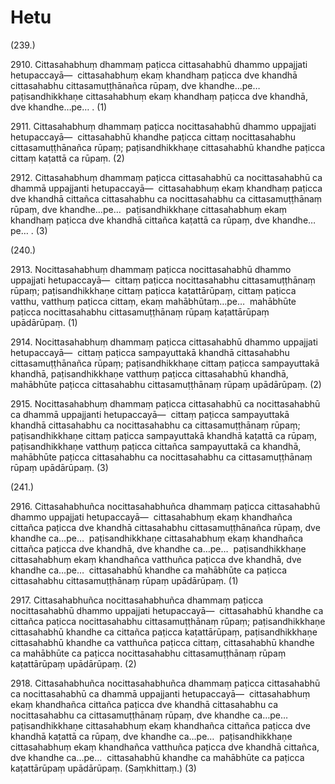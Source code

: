 # Hetu

(239.)

2910\. Cittasahabhuṃ dhammaṃ paṭicca cittasahabhū dhammo uppajjati hetupaccayā—  cittasahabhuṃ ekaṃ khandhaṃ paṭicca dve khandhā cittasahabhu cittasamuṭṭhānañca rūpaṃ, dve khandhe…pe…  paṭisandhikkhaṇe cittasahabhuṃ ekaṃ khandhaṃ paṭicca dve khandhā, dve khandhe…pe… . (1)

2911\. Cittasahabhuṃ dhammaṃ paṭicca nocittasahabhū dhammo uppajjati hetupaccayā—  cittasahabhū khandhe paṭicca cittaṃ nocittasahabhu cittasamuṭṭhānañca rūpaṃ; paṭisandhikkhaṇe cittasahabhū khandhe paṭicca cittaṃ kaṭattā ca rūpaṃ. (2)

2912\. Cittasahabhuṃ dhammaṃ paṭicca cittasahabhū ca nocittasahabhū ca dhammā uppajjanti hetupaccayā—  cittasahabhuṃ ekaṃ khandhaṃ paṭicca dve khandhā cittañca cittasahabhu ca nocittasahabhu ca cittasamuṭṭhānaṃ rūpaṃ, dve khandhe…pe…  paṭisandhikkhaṇe cittasahabhuṃ ekaṃ khandhaṃ paṭicca dve khandhā cittañca kaṭattā ca rūpaṃ, dve khandhe…pe… . (3)

(240.)

2913\. Nocittasahabhuṃ dhammaṃ paṭicca nocittasahabhū dhammo uppajjati hetupaccayā—  cittaṃ paṭicca nocittasahabhu cittasamuṭṭhānaṃ rūpaṃ; paṭisandhikkhaṇe cittaṃ paṭicca kaṭattārūpaṃ, cittaṃ paṭicca vatthu, vatthuṃ paṭicca cittaṃ, ekaṃ mahābhūtaṃ…pe…  mahābhūte paṭicca nocittasahabhu cittasamuṭṭhānaṃ rūpaṃ kaṭattārūpaṃ upādārūpaṃ. (1)

2914\. Nocittasahabhuṃ dhammaṃ paṭicca cittasahabhū dhammo uppajjati hetupaccayā—  cittaṃ paṭicca sampayuttakā khandhā cittasahabhu cittasamuṭṭhānañca rūpaṃ; paṭisandhikkhaṇe cittaṃ paṭicca sampayuttakā khandhā, paṭisandhikkhaṇe vatthuṃ paṭicca cittasahabhū khandhā, mahābhūte paṭicca cittasahabhu cittasamuṭṭhānaṃ rūpaṃ upādārūpaṃ. (2)

2915\. Nocittasahabhuṃ dhammaṃ paṭicca cittasahabhū ca nocittasahabhū ca dhammā uppajjanti hetupaccayā—  cittaṃ paṭicca sampayuttakā khandhā cittasahabhu ca nocittasahabhu ca cittasamuṭṭhānaṃ rūpaṃ; paṭisandhikkhaṇe cittaṃ paṭicca sampayuttakā khandhā kaṭattā ca rūpaṃ, paṭisandhikkhaṇe vatthuṃ paṭicca cittañca sampayuttakā ca khandhā, mahābhūte paṭicca cittasahabhu ca nocittasahabhu ca cittasamuṭṭhānaṃ rūpaṃ upādārūpaṃ. (3)

(241.)

2916\. Cittasahabhuñca nocittasahabhuñca dhammaṃ paṭicca cittasahabhū dhammo uppajjati hetupaccayā—  cittasahabhuṃ ekaṃ khandhañca cittañca paṭicca dve khandhā cittasahabhu cittasamuṭṭhānañca rūpaṃ, dve khandhe ca…pe…  paṭisandhikkhaṇe cittasahabhuṃ ekaṃ khandhañca cittañca paṭicca dve khandhā, dve khandhe ca…pe…  paṭisandhikkhaṇe cittasahabhuṃ ekaṃ khandhañca vatthuñca paṭicca dve khandhā, dve khandhe ca…pe…  cittasahabhū khandhe ca mahābhūte ca paṭicca cittasahabhu cittasamuṭṭhānaṃ rūpaṃ upādārūpaṃ. (1)

2917\. Cittasahabhuñca nocittasahabhuñca dhammaṃ paṭicca nocittasahabhū dhammo uppajjati hetupaccayā—  cittasahabhū khandhe ca cittañca paṭicca nocittasahabhu cittasamuṭṭhānaṃ rūpaṃ; paṭisandhikkhaṇe cittasahabhū khandhe ca cittañca paṭicca kaṭattārūpaṃ, paṭisandhikkhaṇe cittasahabhū khandhe ca vatthuñca paṭicca cittaṃ, cittasahabhū khandhe ca mahābhūte ca paṭicca nocittasahabhu cittasamuṭṭhānaṃ rūpaṃ kaṭattārūpaṃ upādārūpaṃ. (2)

2918\. Cittasahabhuñca nocittasahabhuñca dhammaṃ paṭicca cittasahabhū ca nocittasahabhū ca dhammā uppajjanti hetupaccayā—  cittasahabhuṃ ekaṃ khandhañca cittañca paṭicca dve khandhā cittasahabhu ca nocittasahabhu ca cittasamuṭṭhānaṃ rūpaṃ, dve khandhe ca…pe…  paṭisandhikkhaṇe cittasahabhuṃ ekaṃ khandhañca cittañca paṭicca dve khandhā kaṭattā ca rūpaṃ, dve khandhe ca…pe…  paṭisandhikkhaṇe cittasahabhuṃ ekaṃ khandhañca vatthuñca paṭicca dve khandhā cittañca, dve khandhe ca…pe…  cittasahabhū khandhe ca mahābhūte ca paṭicca kaṭattārūpaṃ upādārūpaṃ. (Saṃkhittaṃ.) (3)
